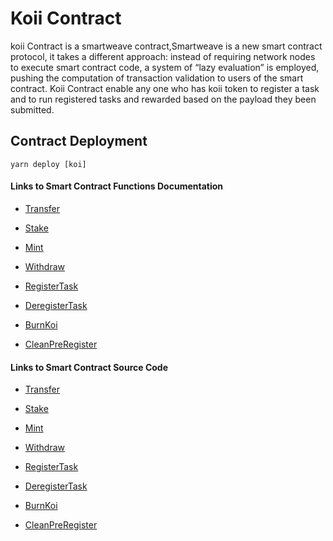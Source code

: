 # Koii Contract

koii Contract is a smartweave contract,Smartweave is a new smart contract protocol, it takes a different approach: instead of requiring network nodes to execute smart contract code, a system of “lazy evaluation” is employed, pushing the computation of transaction validation to users of the smart contract. Koii Contract enable any one who has koii token to register a task and to run registered tasks and rewarded based on the payload they been submitted.

## Contract Deployment

`yarn deploy [koi]`

#### Links to Smart Contract Functions Documentation

- [Transfer](./doc/transfer.md)

- [Stake](./doc/stake.md)

- [Mint](./doc/mint.md)

- [Withdraw](./doc/withdraw.md)

- [RegisterTask](./doc/register_task.md)

- [DeregisterTask](./doc/deregister_task.md)

- [BurnKoi](./doc/burn_koi.md)

- [CleanPreRegister](./doc/clean_preRegister.md)

#### Links to Smart Contract Source Code

- [Transfer](./transfer.js)

- [Stake](./stake.js)

- [Mint](./mint.js)

- [Withdraw](./withdraw.js)

- [RegisterTask](./register_task.js)

- [DeregisterTask](./deregister_task.js)

- [BurnKoi](./burn_koi.js)

- [CleanPreRegister](./clean_preRegister.md)
